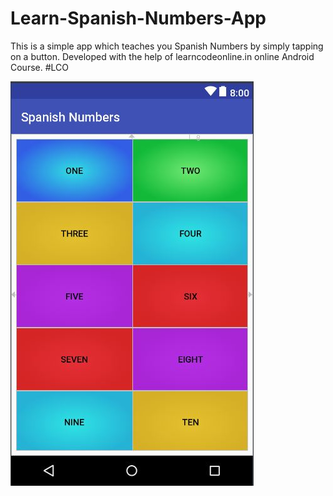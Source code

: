 # Learn-Spanish-Numbers-App
<p>This is a simple app which teaches you Spanish Numbers by simply tapping on a button. Developed with the help of learncodeonline.in online Android Course. #LCO </p>
<img src="https://github.com/jamesjose03/Learn-Spanish-Numbers-App/blob/master/Screenshots_APP/screenshot.JPG">
